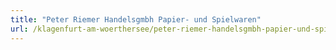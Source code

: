 ```yaml
---
title: "Peter Riemer Handelsgmbh Papier- und Spielwaren"
url: /klagenfurt-am-woerthersee/peter-riemer-handelsgmbh-papier-und-spielwaren/
---
```


